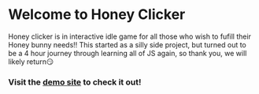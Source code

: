 # Welcome to Honey Clicker


Honey clicker is in interactive idle game for all those who wish to fufill their Honey bunny needs!!
This started as a silly side project, but turned out to be a 4 hour journey through learning all of JS again, so thank you, we will likely return😏


### Visit the <a href="https://AmirMohammadi-1.github.io/Honey-Clicker-V1/Game.html" target="_blank">demo site</a> to check it out!
